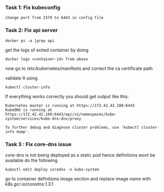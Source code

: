 ### Task 1: Fix kubeconfig
```
change port from 2379 to 6443 in config file
```

### Task 2: Fix api server
```
docker ps -a |grep api
```
get the logs of exited container by doing
```
docker logs <container-id> from above
```
now go to /etc/kubernetes/manifests and correct the ca certificate path

validate It using 
```
kubectl cluster-info
```

If everything works correctly you should get output like this:
```
Kubernetes master is running at https://172.42.42.100:6443
KubeDNS is running at https://172.42.42.100:6443/api/v1/namespaces/kube-system/services/kube-dns:dns/proxy

To further debug and diagnose cluster problems, use 'kubectl cluster-info dump'.
```

### Task 3 : Fix core-dns issue
core-dns is not being deployed as a static pod hence definitions wont be available 
do the following
```
kubectl edit deploy coredns -n kube-system
```
go to container definitions image section and replace image name with *k8s.gcr.io/coredns:1.3.1*
